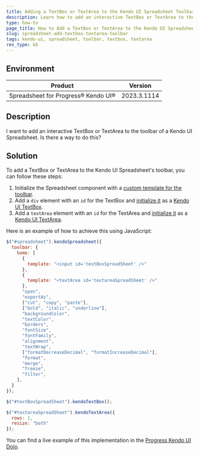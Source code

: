 ```yaml
---
title: Adding a TextBox or TextArea to the Kendo UI Spreadsheet Toolbar
description: Learn how to add an interactive TextBox or TextArea to the toolbar of a Kendo UI Spreadsheet.
type: how-to
page_title: How to Add a TextBox or TextArea to the Kendo UI Spreadsheet Toolbar
slug: spreadsheet-add-textbox-textarea-toolbar
tags: kendo-ui, spreadsheet, toolbar, textbox, textarea
res_type: kb
---
```


## Environment

| Product | Version |
| --- | --- |
| Spreadsheet for Progress® Kendo UI® | 2023.3.1114 |

## Description

I want to add an interactive TextBox or TextArea to the toolbar of a Kendo UI Spreadsheet. Is there a way to do this?

## Solution

To add a TextBox or TextArea to the Kendo UI Spreadsheet's toolbar, you can follow these steps:

1. Initialize the Spreadsheet component with a [custom template for the toolbar](/api/javascript/ui/toolbar/configuration/items.template).
2. Add a `div` element with an `id` for the TextBox and [initialize it](/intro/widget-basics/jquery-initialization?#getting-started) as a [Kendo UI TextBox](https://demos.telerik.com/kendo-ui/textbox/index).
3. Add a `textArea` element with an `id` for the TextArea and  [initialize it](/intro/widget-basics/jquery-initialization?#getting-started) as a [Kendo UI TextArea](https://demos.telerik.com/kendo-ui/textarea/index).

Here is an example of how to achieve this using JavaScript:

```javascript
$("#spreadsheet").kendoSpreadsheet({
  toolbar: {
    home: [
      {
        template: "<input id='textBoxSpreadSheet' />"
      },
      {
        template: "<textArea id='textareaSpreadSheet' />"
      },
      "open",
      "exportAs",
      ["cut", "copy", "paste"],
      ["bold", "italic", "underline"],
      "backgroundColor", 
      "textColor",
      "borders",
      "fontSize", 
      "fontFamily",
      "alignment",
      "textWrap",
      ["formatDecreaseDecimal", "formatIncreaseDecimal"],
      "format",
      "merge",
      "freeze",
      "filter",
    ],
  }
});

$("#textBoxSpreadSheet").kendoTextBox();

$("#textareaSpreadSheet").kendoTextArea({
  rows: 1,
  resize: "both"
});
```

You can find a live example of this implementation in the [Progress Kendo UI Dojo](https://dojo.telerik.com/IdeWitug).
